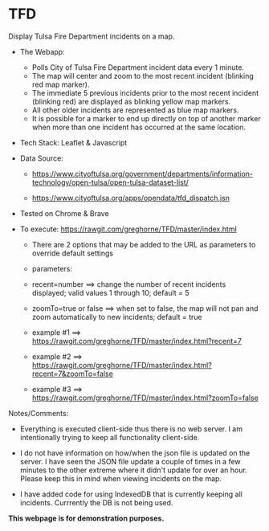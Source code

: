 # TFD

Display Tulsa Fire Department incidents on a map.

* The Webapp:

    * Polls City of Tulsa Fire Department incident data every 1 minute.
    * The map will center and zoom to the most recent incident (blinking red map marker).
    * The immediate 5 previous incidents prior to the most recent incident (blinking red) are displayed as blinking yellow map markers.
    * All other older incidents are represented as blue map markers.
    * It is possible for a marker to end up directly on top of another marker when more than one incident has occurred at the same location.

* Tech Stack: Leaflet & Javascript

* Data Source: 

    * https://www.cityoftulsa.org/government/departments/information-technology/open-tulsa/open-tulsa-dataset-list/

    * https://www.cityoftulsa.org/apps/opendata/tfd_dispatch.jsn

* Tested on Chrome & Brave

* To execute: https://rawgit.com/greghorne/TFD/master/index.html
    - There are 2 options that may be added to the URL as parameters to override default settings
    
    - parameters:
    - recent=number         ==> change the number of recent incidents displayed; valid values 1 through 10; default = 5
    - zoomTo=true or false  ==> when set to false, the map will not pan and zoom automatically to new incidents; default = true

    - example #1    ==> https://rawgit.com/greghorne/TFD/master/index.html?recent=7
    - example #2    ==> https://rawgit.com/greghorne/TFD/master/index.html?recent=7&zoomTo=false
    - example #3    ==> https://rawgit.com/greghorne/TFD/master/index.html?zoomTo=false

Notes/Comments:

* Everything is executed client-side thus there is no web server.  I am intentionally trying to keep all functionality client-side.

* I do not have information on how/when the json file is updated on the server.  I have seen the JSON file update a couple of times in a few minutes to the other extreme where it didn't update for over an hour.  Please keep this in mind when viewing incidents on the map.

* I have added code for using IndexedDB that is currently keeping all incidents.  Currrently the DB is not being used.  

**This webpage is for demonstration purposes.**



